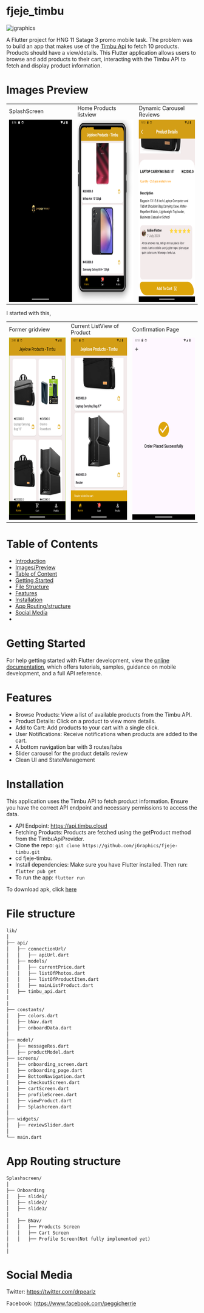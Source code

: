 # fjeje_timbu
<p align="left"> <img src="https://komarev.com/ghpvc/?username=jgraphics&label=Profile%20views&color=0e75b6&style=flat" alt="jgraphics" /> </p>

A Flutter project for HNG 11 Satage 3 promo mobile task.
The problem was to build an app that makes use of the [Timbu Api](https://api.timbu.com)
 to fetch 10 products. Products should have a view/details. This Flutter application allows users to browse and add products to their cart, interacting with the Timbu API to fetch and display product information.

# Images Preview
<table>
  <tr>
    <td>SplashScreen</td>
     <td>Home Products listview</td>
     <td>Dynamic Carousel Reviews</td>
  </tr>
  <tr>
    <td><img src="assets/images/splash.png" width=270 height=480></td>
    <td><img src="assets/images/11.png" width=270 height=480></td>
    <td><img src="assets/images/cdet.png" width=270 height=480></td>
  </tr>
 </table>
 
  I started with this,
<table>
  <tr>
    <td>Former gridview</td>
     <td>Current ListView of Product</td>
     <td>Confirmation Page</td>
  </tr>
  <tr>
    <td><img src="assets/images/52.png" width=270 height=480></td>
    <td><img src="assets/images/a2c2.png" width=270 height=480></td>
    <td><img src="assets/images/done.png" width=270 height=480></td>
  </tr>
 </table>




# Table of Contents

* [Introduction](#fjeje_timbu)
* [Images/Preview](#images-preview)
* [Table of Content](#Table-of-content)
* [Getting Started](#getting-started)
* [File Structure](#file-structure)
* [Features](#features)
* [Installation](#installation)
* [App Routing/structure](#app-routing-structure)
* [Social Media](#social-media)
* 
# Getting Started
For help getting started with Flutter development, view the
[online documentation](https://docs.flutter.dev/), which offers tutorials,
samples, guidance on mobile development, and a full API reference.


# Features

- Browse Products: View a list of available products from the Timbu API.
- Product Details: Click on a product to view more details.
- Add to Cart: Add products to your cart with a single click.
- User Notifications: Receive notifications when products are added to the cart.
- A bottom navigation bar with 3 routes/tabs
- Slider carousel for the product details review
- Clean UI and StateManagement

# Installation

This application uses the Timbu API to fetch product information. Ensure you have the correct API endpoint and necessary permissions to access the data.

- API Endpoint: https://api.timbu.cloud
- Fetching Products: Products are fetched using the getProduct method from the TimbuApiProvider.
- Clone the repo: `git clone https://github.com/jGraphics/fjeje-timbu.git`
- cd fjeje-timbu.
- Install dependencies: Make sure you have Flutter installed. Then run:  `flutter pub get`
- To run the app:  `flutter run`

To download apk, click <a href="https://drive.google.com/drive/folders/1HuJf-TPLKT6VWD8BygloYgl77BSsKiLt?usp=drive_link"> here </a>

# File structure

```
lib/
│
├── api/
│   ├── connectionUrl/
│   │   ├── apiUrl.dart
│   ├── models/
│   │   ├── currentPrice.dart
│   │   ├── listOfPhotos.dart
│   │   ├── listOfProductItem.dart
│   │   ├── mainListProduct.dart
│   ├── timbu_api.dart
│
│
├── constants/
│   ├── colors.dart
│   ├── bNav.dart
│   ├── onboardData.dart
│
├── model/
│   ├── messageRes.dart
│   ├── productModel.dart
├── screens/
│   ├── onboarding_screen.dart
│   ├── onboarding_page.dart
│   ├── BottomNavigation.dart
│   ├── checkoutScreen.dart
│   ├── cartScreen.dart
│   ├── profileScreen.dart
│   ├── viewProduct.dart
│   ├── Splashcreen.dart
│ 
├── widgets/
│   ├── reviewSlider.dart
│
└── main.dart

```
# App Routing structure

```
Splashscreen/
│
├── Onboarding
│   ├── slide1/
│   ├── slide2/
│   ├── slide3/
│   
│   ├── BNav/
│   │   ├── Products Screen
│   │   ├── Cart Screen
│   │   ├── Profile Screen(Not fully implemented yet)
│  
│
```


# Social Media

Twitter: <https://twitter.com/drpearlz>

Facebook: <https://www.facebook.com/peggicherrie>
